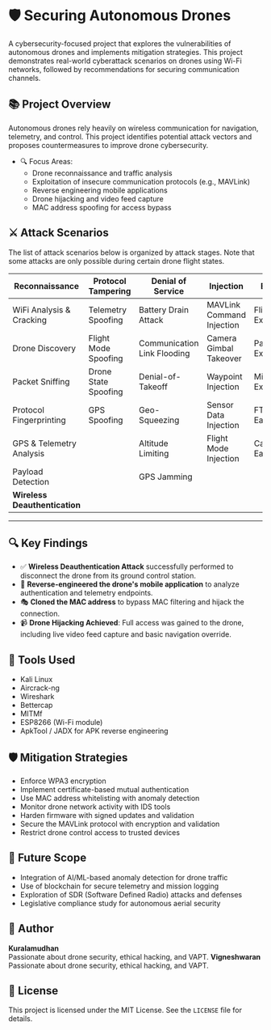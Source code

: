 # 🛡️ Securing Autonomous Drones

A cybersecurity-focused project that explores the vulnerabilities of autonomous drones and implements mitigation strategies. This project demonstrates real-world cyberattack scenarios on drones using Wi-Fi networks, followed by recommendations for securing communication channels.

## 📚 Project Overview

Autonomous drones rely heavily on wireless communication for navigation, telemetry, and control. This project identifies potential attack vectors and proposes countermeasures to improve drone cybersecurity.

- 🔍 Focus Areas:
  - Drone reconnaissance and traffic analysis
  - Exploitation of insecure communication protocols (e.g., MAVLink)
  - Reverse engineering mobile applications
  - Drone hijacking and video feed capture
  - MAC address spoofing for access bypass

## ⚔️ Attack Scenarios

The list of attack scenarios below is organized by attack stages. Note that some attacks are only possible during certain drone flight states.

| Reconnaissance           | Protocol Tampering       | Denial of Service          | Injection                    | Exfiltration               | Firmware Attacks       |
|--------------------------|---------------------------|-----------------------------|-------------------------------|----------------------------|------------------------|
| WiFi Analysis & Cracking | Telemetry Spoofing        | Battery Drain Attack        | MAVLink Command Injection     | Flight Log Extraction      | Firmware Decompile     |
| Drone Discovery           | Flight Mode Spoofing      | Communication Link Flooding | Camera Gimbal Takeover        | Parameter Extraction       | Firmware Modding       |
| Packet Sniffing           | Drone State Spoofing      | Denial-of-Takeoff           | Waypoint Injection            | Mission Extraction         |                        |
| Protocol Fingerprinting   | GPS Spoofing              | Geo-Squeezing               | Sensor Data Injection         | FTP Eavesdropping          |                        |
| GPS & Telemetry Analysis  |                           | Altitude Limiting           | Flight Mode Injection         | Camera Feed Eavesdropping  |                        |
| Payload Detection         |                           | GPS Jamming                 |                               |                            |                        |
| **Wireless Deauthentication** |                        |                             |                               |                            |                        |

---

## 🔍 Key Findings

- ✅ **Wireless Deauthentication Attack** successfully performed to disconnect the drone from its ground control station.
- 🧠 **Reverse-engineered the drone's mobile application** to analyze authentication and telemetry endpoints.
- 🎭 **Cloned the MAC address** to bypass MAC filtering and hijack the connection.
- 📹 **Drone Hijacking Achieved**: Full access was gained to the drone, including live video feed capture and basic navigation override.

## 🧰 Tools Used

- Kali Linux
- Aircrack-ng
- Wireshark
- Bettercap
- MITMf
- ESP8266 (Wi-Fi module)
- ApkTool / JADX for APK reverse engineering

## 🛡️ Mitigation Strategies

- Enforce WPA3 encryption
- Implement certificate-based mutual authentication
- Use MAC address whitelisting with anomaly detection
- Monitor drone network activity with IDS tools
- Harden firmware with signed updates and validation
- Secure the MAVLink protocol with encryption and validation
- Restrict drone control access to trusted devices

## 📌 Future Scope

- Integration of AI/ML-based anomaly detection for drone traffic
- Use of blockchain for secure telemetry and mission logging
- Exploration of SDR (Software Defined Radio) attacks and defenses
- Legislative compliance study for autonomous aerial security

## 👤 Author

**Kuralamudhan**   
Passionate about drone security, ethical hacking, and VAPT.
**Vigneshwaran**  
Passionate about drone security, ethical hacking, and VAPT.

## 📄 License

This project is licensed under the MIT License. See the `LICENSE` file for details.
